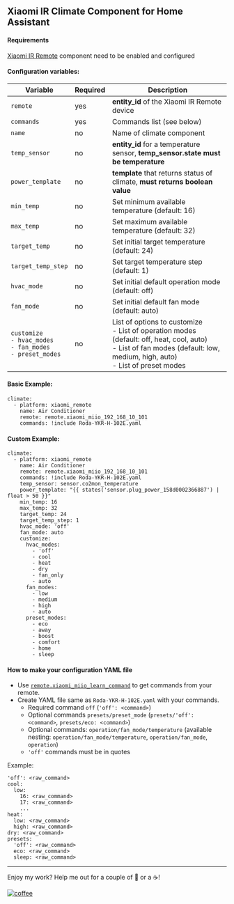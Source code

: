## Xiaomi IR Climate Component for Home Assistant

#### Requirements
[Xiaomi IR Remote](https://www.home-assistant.io/components/remote.xiaomi_miio/) component need to be enabled and configured

#### Configuration variables:
| Variable |  Required  | Description |
| -------- | ---------- | ----------- |
| `remote` | yes | **entity_id** of the Xiaomi IR Remote device |
| `commands` | yes | Commands list (see below) |
| `name` | no | Name of climate component |
| `temp_sensor` | no | **entity_id** for a temperature sensor, **temp_sensor.state must be temperature** |
| `power_template` | no | **template** that returns status of climate, **must returns boolean value** |
| `min_temp` | no | Set minimum available temperature (default: 16) |
| `max_temp` | no | Set maximum available temperature (default: 32) |
| `target_temp` | no | Set initial target temperature (default: 24) |
| `target_temp_step` | no | Set target temperature step (default: 1) |
| `hvac_mode` | no | Set initial default operation mode (default: off) |
| `fan_mode` | no | Set initial default fan mode (default: auto) |
| `customize`<br/>`- hvac_modes`<br/>`- fan_modes`<br/>`- preset_modes` | no | List of options to customize<br/>- List of operation modes (default: off, heat, cool, auto)<br/>- List of fan modes (default: low, medium, high, auto)<br/>- List of preset modes |

#### Basic Example:
```
climate:
  - platform: xiaomi_remote
    name: Air Conditioner
    remote: remote.xiaomi_miio_192_168_10_101
    commands: !include Roda-YKR-H-102E.yaml
```

#### Custom Example:
```
climate:
  - platform: xiaomi_remote
    name: Air Conditioner
    remote: remote.xiaomi_miio_192_168_10_101
    commands: !include Roda-YKR-H-102E.yaml
    temp_sensor: sensor.co2mon_temperature
    power_template: "{{ states('sensor.plug_power_158d0002366887') | float > 50 }}"
    min_temp: 16
    max_temp: 32
    target_temp: 24
    target_temp_step: 1
    hvac_mode: 'off'
    fan_mode: auto
    customize:
      hvac_modes:
        - 'off'
        - cool
        - heat
        - dry
        - fan_only
        - auto
      fan_modes:
        - low
        - medium
        - high
        - auto
      preset_modes:
        - eco
        - away
        - boost
        - comfort
        - home
        - sleep
```

#### How to make your configuration YAML file
* Use [`remote.xiaomi_miio_learn_command`](https://www.home-assistant.io/components/remote.xiaomi_miio/#remotexiaomi_miio_learn_command) to get commands from your remote.
* Create YAML file same as `Roda-YKR-H-102E.yaml` with your commands.
  * Required command `off` (`'off': <command>`)
  * Optional commands `presets/preset_mode` (`presets/'off': <command>`, `presets/eco: <command>`)
  * Optional commands: `operation/fan_mode/temperature` (available nesting: `operation/fan_mode/temperature`, `operation/fan_mode`, `operation`)
  * `'off'` commands must be in quotes

Example:
```
'off': <raw_command>
cool:
  low:
    16: <raw_command>
    17: <raw_command>
    ...
heat:
  low: <raw_command>
  high: <raw_command>
dry: <raw_command>
presets:
  'off': <raw_command>
  eco: <raw_command>
  sleep: <raw_command>
```

---

Enjoy my work? Help me out for a couple of :beers: or a :coffee:!

[![coffee](https://www.buymeacoffee.com/assets/img/custom_images/black_img.png)](http://yasobe.ru/na/esphome)
